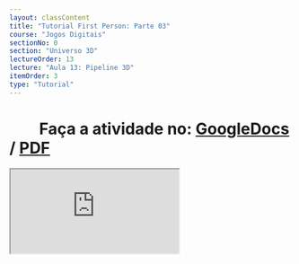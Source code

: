 ```yaml
---
layout: classContent
title: "Tutorial First Person: Parte 03"
course: "Jogos Digitais"
sectionNo: 0
section: "Universo 3D"
lectureOrder: 13
lecture: "Aula 13: Pipeline 3D"
itemOrder: 3
type: "Tutorial"
---
```


# &nbsp;&nbsp;&nbsp;&nbsp;&nbsp;&nbsp;&nbsp;&nbsp;Faça a atividade no: [GoogleDocs](https://docs.google.com/document/d/1LXJGf8kmIXU6Lxru_dn0xCMd1jfbT-KSDW6_oD_HyfU/copy?usp=sharing&ouid=116972197927145487361&rtpof=true&sd=true) / [PDF](https://docs.google.com/document/d/1LXJGf8kmIXU6Lxru_dn0xCMd1jfbT-KSDW6_oD_HyfU/export?format=pdf&usp=sharing&ouid=116972197927145487361&rtpof=true&sd=true)

<iframe src="https://docs.google.com/document/d/e/2PACX-1vTl2WhhpbR0Jg5EZcxnkoacX6zD3kaZEN5h08ak99Ad_zjKrG4KOzEQfomninVVKnpTnzHCgbBLm1ed/pub?embedded=true"></iframe>
